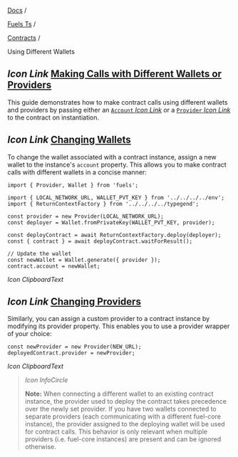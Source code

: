 [Docs](https://docs.fuel.network/) /

[Fuels Ts](https://docs.fuel.network/docs/fuels-ts/) /

[Contracts](https://docs.fuel.network/docs/fuels-ts/contracts/) /

Using Different Wallets

## _Icon Link_ [Making Calls with Different Wallets or Providers](https://docs.fuel.network/docs/fuels-ts/contracts/using-different-wallets/\#making-calls-with-different-wallets-or-providers)

This guide demonstrates how to make contract calls using different wallets and providers by passing either an [`Account` _Icon Link_](https://fuels-ts-docs-api.vercel.app/classes/_fuel_ts_account.Account.html) or a [`Provider` _Icon Link_](https://fuels-ts-docs-api.vercel.app/classes/_fuel_ts_account.Provider.html) to the contract on instantiation.

## _Icon Link_ [Changing Wallets](https://docs.fuel.network/docs/fuels-ts/contracts/using-different-wallets/\#changing-wallets)

To change the wallet associated with a contract instance, assign a new wallet to the instance's `account` property. This allows you to make contract calls with different wallets in a concise manner:

```fuel_Box fuel_Box-idXKMmm-css
import { Provider, Wallet } from 'fuels';

import { LOCAL_NETWORK_URL, WALLET_PVT_KEY } from '../../../../env';
import { ReturnContextFactory } from '../../../../typegend';

const provider = new Provider(LOCAL_NETWORK_URL);
const deployer = Wallet.fromPrivateKey(WALLET_PVT_KEY, provider);

const deployContract = await ReturnContextFactory.deploy(deployer);
const { contract } = await deployContract.waitForResult();

// Update the wallet
const newWallet = Wallet.generate({ provider });
contract.account = newWallet;
```

_Icon ClipboardText_

## _Icon Link_ [Changing Providers](https://docs.fuel.network/docs/fuels-ts/contracts/using-different-wallets/\#changing-providers)

Similarly, you can assign a custom provider to a contract instance by modifying its provider property. This enables you to use a provider wrapper of your choice:

```fuel_Box fuel_Box-idXKMmm-css
const newProvider = new Provider(NEW_URL);
deployedContract.provider = newProvider;
```

_Icon ClipboardText_

> _Icon InfoCircle_
>
> **Note:** When connecting a different wallet to an existing contract instance, the provider used to deploy the contract takes precedence over the newly set provider. If you have two wallets connected to separate providers (each communicating with a different fuel-core instance), the provider assigned to the deploying wallet will be used for contract calls. This behavior is only relevant when multiple providers (i.e. fuel-core instances) are present and can be ignored otherwise.